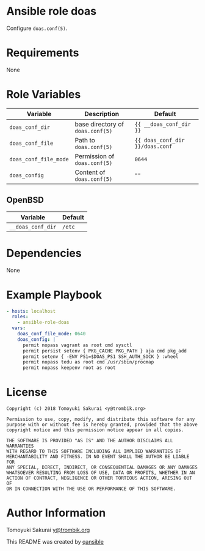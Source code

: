 # Ansible role  doas

Configure `doas.conf(5)`.

# Requirements

None

# Role Variables

| Variable | Description | Default |
|----------|-------------|---------|
| `doas_conf_dir` | base directory of `doas.conf(5)` | `{{ __doas_conf_dir }}` |
| `doas_conf_file` | Path to `doas.conf(5)` | `{{ doas_conf_dir }}/doas.conf` |
| `doas_conf_file_mode` | Permission of `doas.conf(5)` | `0644` |
| `doas_config` | Content of `doas.conf(5)` | `""` |

## OpenBSD

| Variable | Default |
|----------|---------|
| `__doas_conf_dir` | `/etc` |

# Dependencies

None

# Example Playbook

```yaml
- hosts: localhost
  roles:
    - ansible-role-doas
  vars:
    doas_conf_file_mode: 0640
    doas_config: |
      permit nopass vagrant as root cmd sysctl
      permit persist setenv { PKG_CACHE PKG_PATH } aja cmd pkg_add
      permit setenv { -ENV PS1=$DOAS_PS1 SSH_AUTH_SOCK } :wheel
      permit nopass tedu as root cmd /usr/sbin/procmap
      permit nopass keepenv root as root
```

# License

```
Copyright (c) 2018 Tomoyuki Sakurai <y@trombik.org>

Permission to use, copy, modify, and distribute this software for any
purpose with or without fee is hereby granted, provided that the above
copyright notice and this permission notice appear in all copies.

THE SOFTWARE IS PROVIDED "AS IS" AND THE AUTHOR DISCLAIMS ALL WARRANTIES
WITH REGARD TO THIS SOFTWARE INCLUDING ALL IMPLIED WARRANTIES OF
MERCHANTABILITY AND FITNESS. IN NO EVENT SHALL THE AUTHOR BE LIABLE FOR
ANY SPECIAL, DIRECT, INDIRECT, OR CONSEQUENTIAL DAMAGES OR ANY DAMAGES
WHATSOEVER RESULTING FROM LOSS OF USE, DATA OR PROFITS, WHETHER IN AN
ACTION OF CONTRACT, NEGLIGENCE OR OTHER TORTIOUS ACTION, ARISING OUT OF
OR IN CONNECTION WITH THE USE OR PERFORMANCE OF THIS SOFTWARE.
```

# Author Information

Tomoyuki Sakurai <y@trombik.org>

This README was created by [qansible](https://github.com/trombik/qansible)
